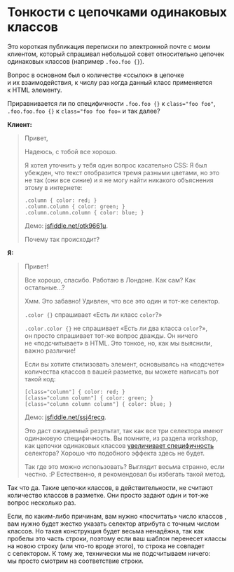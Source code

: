 # Тонкости с цепочками одинаковых классов

Это короткая публикация переписки по электронной почте с моим клиентом, который спрашивал небольшой совет относительно цепочек одинаковых классов (например `.foo.foo {}`).

Вопрос в основном был о количестве «ссылок» в цепочке и их взаимодействия, к числу раз когда данный класс применяется к HTML элементу.

Приравнивается ли по специфичности `.foo.foo {}` к `class="foo foo"`,
`.foo.foo.foo {}` к `class="foo foo foo«` и так далее?

**Клиент:**

> Привет,
>
> Надеюсь, с тобой все хорошо.
>
> Я хотел уточнить у тебя один вопрос касательно CSS: Я был убежден, что текст отобразится тремя разными цветами, но это не так (они все синие) и я не могу найти никакого объяснения этому в интернете:
>
>     .column { color: red; }
>     .column.column { color: green; }
>     .column.column.column { color: blue; }
>
>
> Демо: [jsfiddle.net/otk9661u][1].
>
> Почему так происходит?

**Я:**

> Привет!
>
> Все хорошо, спасибо. Работаю в Лондоне. Как сам? Как остальные...?
>
> Хмм. Это забавно! Удивлен, что все это один и тот-же селектор.
>
> `.color {}` спрашивает «Есть ли класс `color`?»
>
> `.color.color {}` не спрашивает «Есть ли два класса `color`?», он просто спрашивает тот-же вопрос дважды. Он ничего не «подсчитывает» в HTML.
> Это тонкое, но, как мы выяснили, важно различие!
>
>
> Если вы хотите стилизовать элемент, основываясь на «подсчете» количества классов в вашей разметке, вы можете написать вот такой код:
>
>
>     [class="column"] { color: red; }
>     [class="column column"] { color: green; }
>     [class="column column column"] { color: blue; }
>
>
> Демо: [jsfiddle.net/ssj4recq][2].
>
> Это даст ожидаемый результат, так как все три селектора имеют одинаковую специфичность. Вы помните, из раздела workshop, как цепочки одинаковых классов [увеличивает специфичность][3] селектора? Хорошо что подобного эффекта здесь не будет.
>
> Так где это можно использовать? Выглядит весьма странно, если честно. :P
> Естественно, я рекомендовал бы избегать такой метод.
>

Так что да. Такие цепочки класcов, в действительности, не считают количество классов в разметке. Они просто задают один и тот-же вопрос несколько раз.

Если, по каким-либо причинам, вам нужно «посчитать» число классов , вам нужно будет жестко указать селектор атрибута с точным числом классов. Но такая конструкция будет весьма ненадёжна, так как пробелы это часть строки, поэтому если ваш шаблон перенесет классы на новою строку (или что-то вроде этого), то строка не совпадет с селектором. К тому же, технически мы не подсчитываем ничего: мы просто смотрим на соответствие строки.

[1]: https://jsfiddle.net/otk9661u/
[2]: https://jsfiddle.net/ssj4recq/1/
[3]: http://csswizardry.com/2014/07/hacks-for-dealing-with-specificity/
